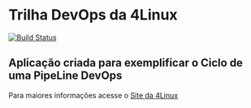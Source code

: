 # Trilha DevOps da 4Linux

<!-- Altere a Flag abaixo com sua URL do Travis -->
[![Build Status](https://travis-ci.com/charlesparadeda/DevOpsLab-HelloWorld.svg?branch=master)](https://travis-ci.com/charlesparadeda/DevOpsLab-HelloWorld)

## Aplicação criada para exemplificar o Ciclo de uma PipeLine DevOps


Para maiores informações acesse o [Site da 4Linux](https://www.4linux.com.br/cursos/devops)
